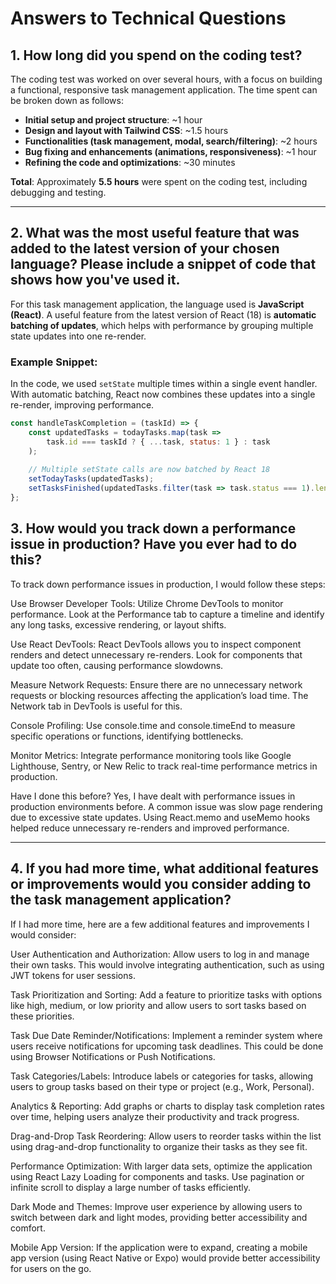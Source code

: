 # Answers to Technical Questions

## 1. How long did you spend on the coding test?

The coding test was worked on over several hours, with a focus on building a functional, responsive task management application. The time spent can be broken down as follows:
- **Initial setup and project structure**: ~1 hour
- **Design and layout with Tailwind CSS**: ~1.5 hours
- **Functionalities (task management, modal, search/filtering)**: ~2 hours
- **Bug fixing and enhancements (animations, responsiveness)**: ~1 hour
- **Refining the code and optimizations**: ~30 minutes

**Total**: Approximately **5.5 hours** were spent on the coding test, including debugging and testing.

---

## 2. What was the most useful feature that was added to the latest version of your chosen language? Please include a snippet of code that shows how you've used it.

For this task management application, the language used is **JavaScript (React)**. A useful feature from the latest version of React (18) is **automatic batching of updates**, which helps with performance by grouping multiple state updates into one re-render.

### Example Snippet:

In the code, we used `setState` multiple times within a single event handler. With automatic batching, React now combines these updates into a single re-render, improving performance.

```javascript
const handleTaskCompletion = (taskId) => {
    const updatedTasks = todayTasks.map(task => 
        task.id === taskId ? { ...task, status: 1 } : task
    );
    
    // Multiple setState calls are now batched by React 18
    setTodayTasks(updatedTasks);
    setTasksFinished(updatedTasks.filter(task => task.status === 1).length);
};
```

## 3. How would you track down a performance issue in production? Have you ever had to do this?
To track down performance issues in production, I would follow these steps:

Use Browser Developer Tools:
Utilize Chrome DevTools to monitor performance. Look at the Performance tab to capture a timeline and identify any long tasks, excessive rendering, or layout shifts.

Use React DevTools:
React DevTools allows you to inspect component renders and detect unnecessary re-renders. Look for components that update too often, causing performance slowdowns.

Measure Network Requests:
Ensure there are no unnecessary network requests or blocking resources affecting the application’s load time. The Network tab in DevTools is useful for this.

Console Profiling:
Use console.time and console.timeEnd to measure specific operations or functions, identifying bottlenecks.

Monitor Metrics:
Integrate performance monitoring tools like Google Lighthouse, Sentry, or New Relic to track real-time performance metrics in production.

Have I done this before?
Yes, I have dealt with performance issues in production environments before. A common issue was slow page rendering due to excessive state updates. Using React.memo and useMemo hooks helped reduce unnecessary re-renders and improved performance.

---
## 4. If you had more time, what additional features or improvements would you consider adding to the task management application?
If I had more time, here are a few additional features and improvements I would consider:

User Authentication and Authorization:
Allow users to log in and manage their own tasks. This would involve integrating authentication, such as using JWT tokens for user sessions.

Task Prioritization and Sorting:
Add a feature to prioritize tasks with options like high, medium, or low priority and allow users to sort tasks based on these priorities.

Task Due Date Reminder/Notifications:
Implement a reminder system where users receive notifications for upcoming task deadlines. This could be done using Browser Notifications or Push Notifications.

Task Categories/Labels:
Introduce labels or categories for tasks, allowing users to group tasks based on their type or project (e.g., Work, Personal).

Analytics & Reporting:
Add graphs or charts to display task completion rates over time, helping users analyze their productivity and track progress.

Drag-and-Drop Task Reordering:
Allow users to reorder tasks within the list using drag-and-drop functionality to organize their tasks as they see fit.

Performance Optimization:
With larger data sets, optimize the application using React Lazy Loading for components and tasks. Use pagination or infinite scroll to display a large number of tasks efficiently.

Dark Mode and Themes:
Improve user experience by allowing users to switch between dark and light modes, providing better accessibility and comfort.

Mobile App Version:
If the application were to expand, creating a mobile app version (using React Native or Expo) would provide better accessibility for users on the go.
